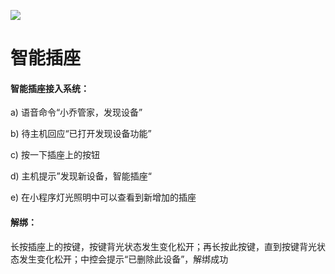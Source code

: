 ![](http://www.cspugoing.com/pcimg/help/Socket.png)

# 智能插座

#### 智能插座接入系统：

a) 语音命令“小乔管家，发现设备”

b) 待主机回应“已打开发现设备功能”

c) 按一下插座上的按钮

d) 主机提示”发现新设备，智能插座“

e) 在小程序灯光照明中可以查看到新增加的插座



#### 解绑：

长按插座上的按键，按键背光状态发生变化松开；再长按此按键，直到按键背光状态发生变化松开；中控会提示“已删除此设备”，解绑成功